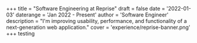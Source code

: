 +++
title = "Software Engineering at Reprise"
draft = false
date = '2022-01-03'
daterange = 'Jan 2022 - Present'
author = 'Software Engineer'
description = "I'm improving usability, performance, and functionality of a next-generation web application."
cover = 'experience/reprise-banner.png'
+++
testing

